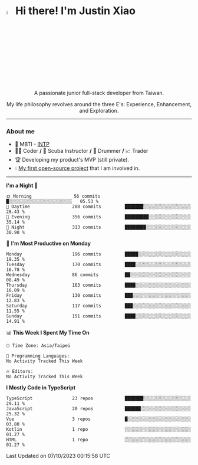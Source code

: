 # <img src="https://media.giphy.com/media/hvRJCLFzcasrR4ia7z/giphy.gif" width="5%">Hi there! I'm Justin Xiao
<p align="center">A passionate junior full-stack developer from Taiwan.  </p>
<p align="center">My life philosophy revolves around the three E's: Experience, Enhancement, and Exploration.</p>

---
### About me
- 👀 MBTI - [INTP](https://www.16personalities.com/intp-personality)
- 👨‍💻 Coder **/** 🤿 Scuba Instructor **/** 🥁 Drummer **/** 📈 Trader
- 🏆 Developing my product's MVP (still private).
- 💧 [My first open-source project](https://github.com/Game-as-a-Service/Game-Lobby-Web) that I am involved in.

---
<!--START_SECTION:waka-->
**I'm a Night 🦉** 

```text
🌞 Morning                56 commits          █░░░░░░░░░░░░░░░░░░░░░░░░   05.53 % 
🌆 Daytime                288 commits         ███████░░░░░░░░░░░░░░░░░░   28.43 % 
🌃 Evening                356 commits         █████████░░░░░░░░░░░░░░░░   35.14 % 
🌙 Night                  313 commits         ████████░░░░░░░░░░░░░░░░░   30.90 % 
```
📅 **I'm Most Productive on Monday** 

```text
Monday                   196 commits         █████░░░░░░░░░░░░░░░░░░░░   19.35 % 
Tuesday                  170 commits         ████░░░░░░░░░░░░░░░░░░░░░   16.78 % 
Wednesday                86 commits          ██░░░░░░░░░░░░░░░░░░░░░░░   08.49 % 
Thursday                 163 commits         ████░░░░░░░░░░░░░░░░░░░░░   16.09 % 
Friday                   130 commits         ███░░░░░░░░░░░░░░░░░░░░░░   12.83 % 
Saturday                 117 commits         ███░░░░░░░░░░░░░░░░░░░░░░   11.55 % 
Sunday                   151 commits         ████░░░░░░░░░░░░░░░░░░░░░   14.91 % 
```


📊 **This Week I Spent My Time On** 

```text
🕑︎ Time Zone: Asia/Taipei

💬 Programming Languages: 
No Activity Tracked This Week

🔥 Editors: 
No Activity Tracked This Week
```

**I Mostly Code in TypeScript** 

```text
TypeScript               23 repos            ███████░░░░░░░░░░░░░░░░░░   29.11 % 
JavaScript               20 repos            ██████░░░░░░░░░░░░░░░░░░░   25.32 % 
Vue                      3 repos             █░░░░░░░░░░░░░░░░░░░░░░░░   03.80 % 
Kotlin                   1 repo              ░░░░░░░░░░░░░░░░░░░░░░░░░   01.27 % 
HTML                     1 repo              ░░░░░░░░░░░░░░░░░░░░░░░░░   01.27 % 
```




 Last Updated on 07/10/2023 00:15:58 UTC
<!--END_SECTION:waka-->
